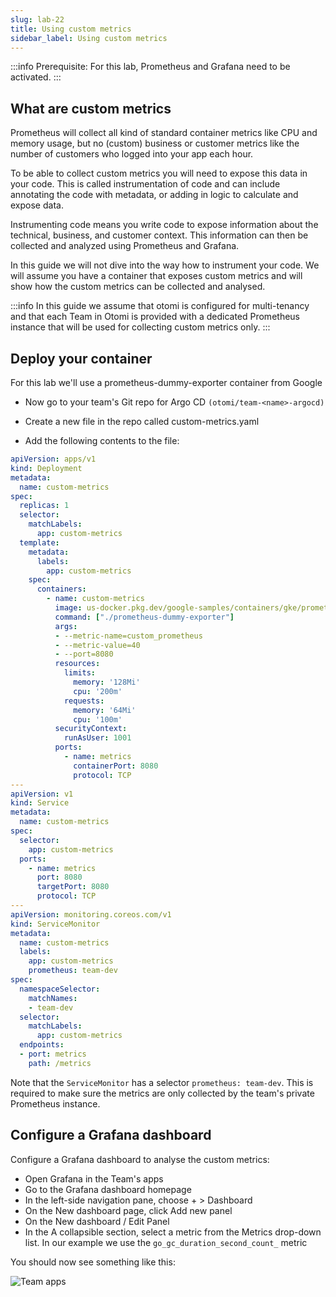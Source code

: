 ```yaml
---
slug: lab-22
title: Using custom metrics
sidebar_label: Using custom metrics
---
```


:::info
Prerequisite: For this lab, Prometheus and Grafana need to be activated.
:::
## What are custom metrics

Prometheus will collect all kind of standard container metrics like CPU and memory usage, but no (custom) business or customer metrics like the number of customers who logged into your app each hour.

To be able to collect custom metrics you will need to expose this data in your code. This is called instrumentation of code and can include annotating the code with metadata, or adding in logic to calculate and expose data.

Instrumenting code means you write code to expose information about the technical, business, and customer context. This information can then be collected and analyzed using Prometheus and Grafana.

In this guide we will not dive into the way how to instrument your code. We will assume you have a container that exposes custom metrics and will show how the custom metrics can be collected and analysed.

:::info
In this guide we assume that otomi is configured for multi-tenancy and that each Team in Otomi is provided with a dedicated Prometheus instance that will be used for collecting custom metrics only.
:::

## Deploy your container

For this lab we'll use a prometheus-dummy-exporter container from Google

- Now go to your team's Git repo for Argo CD `(otomi/team-<name>-argocd)`

- Create a new file in the repo called custom-metrics.yaml
- Add the following contents to the file:

```yaml
apiVersion: apps/v1
kind: Deployment
metadata:
  name: custom-metrics
spec:
  replicas: 1
  selector:
    matchLabels:
      app: custom-metrics
  template:
    metadata:
      labels:
        app: custom-metrics
    spec:
      containers:
        - name: custom-metrics
          image: us-docker.pkg.dev/google-samples/containers/gke/prometheus-dummy-exporter:v0.2.0
          command: ["./prometheus-dummy-exporter"]
          args:
          - --metric-name=custom_prometheus
          - --metric-value=40
          - --port=8080
          resources:
            limits:
              memory: '128Mi'
              cpu: '200m'
            requests:
              memory: '64Mi'
              cpu: '100m'
          securityContext:
            runAsUser: 1001
          ports:
            - name: metrics
              containerPort: 8080
              protocol: TCP
---
apiVersion: v1
kind: Service
metadata:
  name: custom-metrics
spec:
  selector:
    app: custom-metrics
  ports:
    - name: metrics
      port: 8080
      targetPort: 8080
      protocol: TCP
---
apiVersion: monitoring.coreos.com/v1
kind: ServiceMonitor
metadata:
  name: custom-metrics
  labels:
    app: custom-metrics
    prometheus: team-dev
spec:
  namespaceSelector:
    matchNames:
    - team-dev
  selector:
    matchLabels:
      app: custom-metrics
  endpoints:
  - port: metrics
    path: /metrics
```

Note that the `ServiceMonitor` has a selector `prometheus: team-dev`. This is required to make sure the metrics are only collected by the team's private Prometheus instance.


## Configure a Grafana dashboard

Configure a Grafana dashboard to analyse the custom metrics:

- Open Grafana in the Team's apps
- Go to the Grafana dashboard homepage
- In the left-side navigation pane, choose + > Dashboard
- On the New dashboard page, click Add new panel
- On the New dashboard / Edit Panel
- In the A collapsible section, select a metric from the Metrics drop-down list. In our example we use the `go_gc_duration_second_count_` metric

You should now see something like this:

![Team apps](../../img/new-dashboard.png)

